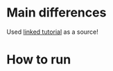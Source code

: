 # Main differences
Used [linked tutorial](https://www.python-engineer.com/posts/flask-todo-app/) as a source!


# How to run
